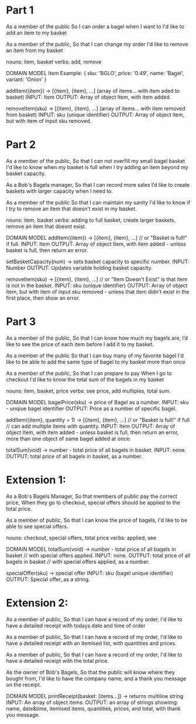 # Part 1

As a member of the public
So I can order a bagel when I want to
I'd like to add an item to my basket

As a member of the public,
So that I can change my order
I'd like to remove an item from my basket

nouns: item, basket
verbs: add, remove

DOMAIN MODEL
Item Example:
{
sku: 'BGLO',
price: '0.49',
name: 'Bagel',
variant: 'Onion'
}

addItem({item}) -> [{item}, {item}, ...] (array of items... with item aded to basket)
INPUT: Item
OUTPUT: Array of object Item, with item added.

removeItem(sku) -> [{item}, {item}, ...] (array of items... with item removed from basket)
INPUT: sku (unique identifier)
OUTPUT: Array of object item, but with item of input sku removed.

# Part 2

As a member of the public,
So that I can not overfill my small bagel basket
I'd like to know when my basket is full when I try adding an item beyond my basket capacity.

As a Bob's Bagels manager,
So that I can record more sales
I’d like to create baskets with larger capacity when I need to.

As a member of the public
So that I can maintain my sanity
I'd like to know if I try to remove an item that doesn't exist in my basket.

nouns: item, basket
verbs: adding to full basket, create larger baskets, remove an item that doesnt exist.

DOMAIN MODEL
addItem({item}) -> [{item}, {item}, ...] // or "Basket is full!" if full.
INPUT: Item
OUTPUT: Array of object Item, with item added - unless basket is full, then return an error.

setBasketCapacity(num) -> sets basket capacity to specific number.
INPUT: Number
OUTPUT: Updates variable holding basket capacity.

removeItem(sku) -> [{item}, {item}, ...] // or "Item Doesn't Exist" is that item is not in the basket.
INPUT: sku (unique identifier)
OUTPUT: Array of object item, but with item of input sku removed - unless that item didn't exist in the first place, then show an error.

# Part 3

As a member of the public,
So that I can know how much my bagels are,
I’d like to see the price of each item before I add it to my basket.

As a member of the public
So that I can buy many of my favorite bagel
I'd like to be able to add the same type of bagel to my basket more than once

As a member of the public,
So that I can prepare to pay
When I go to checkout I'd like to know the total sum of the bagels in my basket

nouns: item, basket, price
verbs: see price, add multiples, total sum.

DOMAIN MODEL
bagelPrice(sku) -> price of Bagel as a number.
INPUT: sku - unqiue bagel identifier
OUTPUT: Price as a number of specific bagel.

addItem({item}, quantity = 1) -> [{item}, {item}, ...] // or "Basket is full!" if full // can add multiple items with quantity.
INPUT: Item
OUTPUT: Array of object Item, with item added - unless basket is full, then return an error, more than one object of same bagel added at once.

totalSum(void) -> number - total price of all bagels in basket.
INPUT: none.
OUTPUT: total price of all bagels in basket, as a number.

# Extension 1:

As a Bob's Bagels Manager,
So that members of public pay the correct price,
When they go to checkout, special offers should be applied to the total price.

As a member of public,
So that I can know the price of bagels,
I'd like to be able to see special offers.

nouns: checkout, special offers, total price
verbs: applied, see

DOMAIN MODEL
totalSum(void) -> number - total price of all bagels in basket // with special offers applied.
INPUT: none.
OUTPUT: total price of all bagels in basket // with special offers applied, as a number.

specialOffer(sku) -> special offer
INPUT: sku (bagel unique identifier)
OUTPUT: Special offer, as a string.

# Extension 2:

As a member of public,
So that I can have a record of my order,
I'd like to have a detailed receipt with todays date and time of order

As a member of public,
So that I can have a record of my order,
I'd like to have a detailed receipt with an itemised list, with quantities and prices.

As a member of public,
So that I can have a record of my order,
I'd like to have a detailed receipt with the total price.

As the owner of Bob's Bagels,
So that the public will know where they bought from,
I'd like to have the company name, and a thank you message on the receipt.

DOMAIN MODEL
printReceipt(basket: [items...]) -> returns multiline string
INPUT: An array of object items.
OUTPUT: an array of strings showimg: name, date&time, itemised items, quantities, prices, and total, with thank you message.
